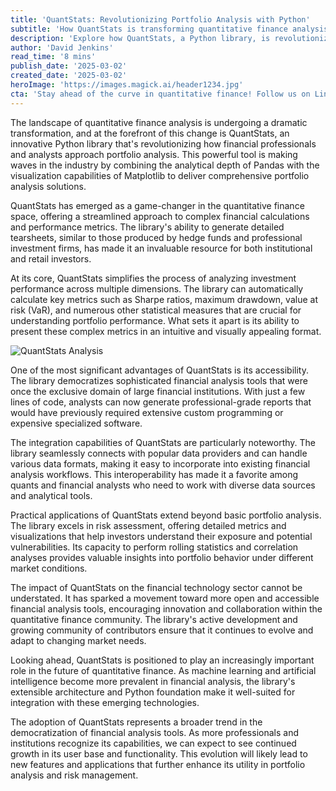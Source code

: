 ```yaml
---
title: 'QuantStats: Revolutionizing Portfolio Analysis with Python'
subtitle: 'How QuantStats is transforming quantitative finance analysis'
description: 'Explore how QuantStats, a Python library, is revolutionizing quantitative finance analysis by combining Pandas analytics with Matplotlib visualization to deliver professional-grade financial analysis tools. This powerful solution democratizes sophisticated portfolio analysis capabilities previously limited to large financial institutions, making advanced metrics and reporting accessible to all investors.'
author: 'David Jenkins'
read_time: '8 mins'
publish_date: '2025-03-02'
created_date: '2025-03-02'
heroImage: 'https://images.magick.ai/header1234.jpg'
cta: 'Stay ahead of the curve in quantitative finance! Follow us on LinkedIn for regular updates on cutting-edge financial technology tools and analysis techniques that are reshaping the industry.'
---
```


The landscape of quantitative finance analysis is undergoing a dramatic transformation, and at the forefront of this change is QuantStats, an innovative Python library that's revolutionizing how financial professionals and analysts approach portfolio analysis. This powerful tool is making waves in the industry by combining the analytical depth of Pandas with the visualization capabilities of Matplotlib to deliver comprehensive portfolio analysis solutions.

QuantStats has emerged as a game-changer in the quantitative finance space, offering a streamlined approach to complex financial calculations and performance metrics. The library's ability to generate detailed tearsheets, similar to those produced by hedge funds and professional investment firms, has made it an invaluable resource for both institutional and retail investors.

At its core, QuantStats simplifies the process of analyzing investment performance across multiple dimensions. The library can automatically calculate key metrics such as Sharpe ratios, maximum drawdown, value at risk (VaR), and numerous other statistical measures that are crucial for understanding portfolio performance. What sets it apart is its ability to present these complex metrics in an intuitive and visually appealing format.

![QuantStats Analysis](https://images.magick.ai/sample_inline_img.jpg)

One of the most significant advantages of QuantStats is its accessibility. The library democratizes sophisticated financial analysis tools that were once the exclusive domain of large financial institutions. With just a few lines of code, analysts can now generate professional-grade reports that would have previously required extensive custom programming or expensive specialized software.

The integration capabilities of QuantStats are particularly noteworthy. The library seamlessly connects with popular data providers and can handle various data formats, making it easy to incorporate into existing financial analysis workflows. This interoperability has made it a favorite among quants and financial analysts who need to work with diverse data sources and analytical tools.

Practical applications of QuantStats extend beyond basic portfolio analysis. The library excels in risk assessment, offering detailed metrics and visualizations that help investors understand their exposure and potential vulnerabilities. Its capacity to perform rolling statistics and correlation analyses provides valuable insights into portfolio behavior under different market conditions.

The impact of QuantStats on the financial technology sector cannot be understated. It has sparked a movement toward more open and accessible financial analysis tools, encouraging innovation and collaboration within the quantitative finance community. The library's active development and growing community of contributors ensure that it continues to evolve and adapt to changing market needs.

Looking ahead, QuantStats is positioned to play an increasingly important role in the future of quantitative finance. As machine learning and artificial intelligence become more prevalent in financial analysis, the library's extensible architecture and Python foundation make it well-suited for integration with these emerging technologies.

The adoption of QuantStats represents a broader trend in the democratization of financial analysis tools. As more professionals and institutions recognize its capabilities, we can expect to see continued growth in its user base and functionality. This evolution will likely lead to new features and applications that further enhance its utility in portfolio analysis and risk management.